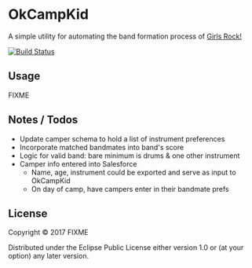 # OkCampKid 

A simple utility for automating the band formation process of [Girls Rock!](https://girlsrockchicago.org/)

[![Build Status](https://travis-ci.org/bsiver/OkCampKid.svg?branch=main)](https://travis-ci.org/bsiver/OkCampKid)

## Usage

FIXME

## Notes / Todos

- Update camper schema to hold a list of instrument preferences
- Incorporate matched bandmates into band's score
- Logic for valid band: bare minimum is drums & one other instrument
- Camper info entered into Salesforce
  - Name, age, instrument could be exported and serve as input to OkCampKid
  - On day of camp, have campers enter in their bandmate prefs 

## License

Copyright © 2017 FIXME

Distributed under the Eclipse Public License either version 1.0 or (at
your option) any later version.

